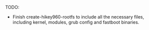 TODO:
* Finish create-hikey960-rootfs to include all the necessary files,
  including kernel, modules, grub config and fastboot binaries.

